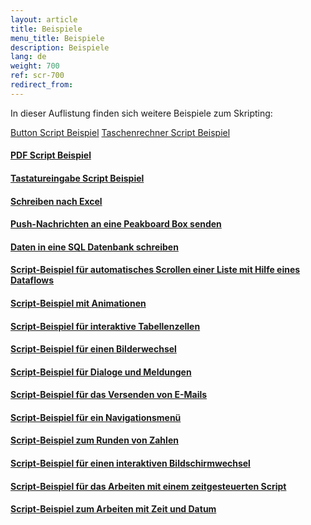 ```yaml
---
layout: article
title: Beispiele
menu_title: Beispiele
description: Beispiele
lang: de
weight: 700
ref: scr-700
redirect_from:
---
```


In dieser Auflistung finden sich weitere Beispiele zum Skripting:

[Button Script Beispiel](https://templates.peakboard.com/Script-Example-With-Button/index)
[Taschenrechner Script Beispiel](https://templates.peakboard.com/Script-Example-Using-Calculator/index)

#### [PDF Script Beispiel](https://templates.peakboard.com/Script-Example-PDF-Page-Change/index)

#### [Tastatureingabe Script Beispiel](https://templates.peakboard.com/Script-Example-Processing-Keyboard-Entries/index)

#### [Schreiben nach Excel](https://templates.peakboard.com/Script-Example-Writing-To-Excel/index)

#### [Push-Nachrichten an eine Peakboard Box senden](https://templates.peakboard.com/Script-Send-Push-Messages-To-Peakboard/index)

#### [Daten in eine SQL Datenbank schreiben](https://templates.peakboard.com/Script-Writing-To-SQL-Database/index)

#### [Script-Beispiel für automatisches Scrollen einer Liste mit Hilfe eines Dataflows](https://templates.peakboard.com/Script-Auto-Scroll-List/index)

#### [Script-Beispiel mit Animationen](https://templates.peakboard.com/Script-Example-With-Animations/index)

#### [Script-Beispiel für interaktive Tabellenzellen](https://templates.peakboard.com/Script-Example-Interactive-Table-Cells/index)

#### [Script-Beispiel für einen Bilderwechsel](https://templates.peakboard.com/Script-Example-Image-Change/index)

#### [Script-Beispiel für Dialoge und Meldungen](https://templates.peakboard.com/Script-Example-Dialogs-And-Messages/index)

#### [Script-Beispiel für das Versenden von E-Mails](https://templates.peakboard.com/Script-Example-Sending-Emails/index)

#### [Script-Beispiel für ein Navigationsmenü](https://templates.peakboard.com/Script-Example-Navigation-Menu/index)

#### [Script-Beispiel zum Runden von Zahlen](https://templates.peakboard.com/Script-Example-Rounding-Numbers/index)

#### [Script-Beispiel für einen interaktiven Bildschirmwechsel](https://templates.peakboard.com/Script-Example-Interactive-Screen-Change/index)

#### [Script-Beispiel für das Arbeiten mit einem zeitgesteuerten Script](https://templates.peakboard.com/Script-Example-Working-With-Time-Controlled-Script/index)

#### [Script-Beispiel zum Arbeiten mit Zeit und Datum](https://templates.peakboard.com/Script-Example-Working-With-Time-And-Date/index)